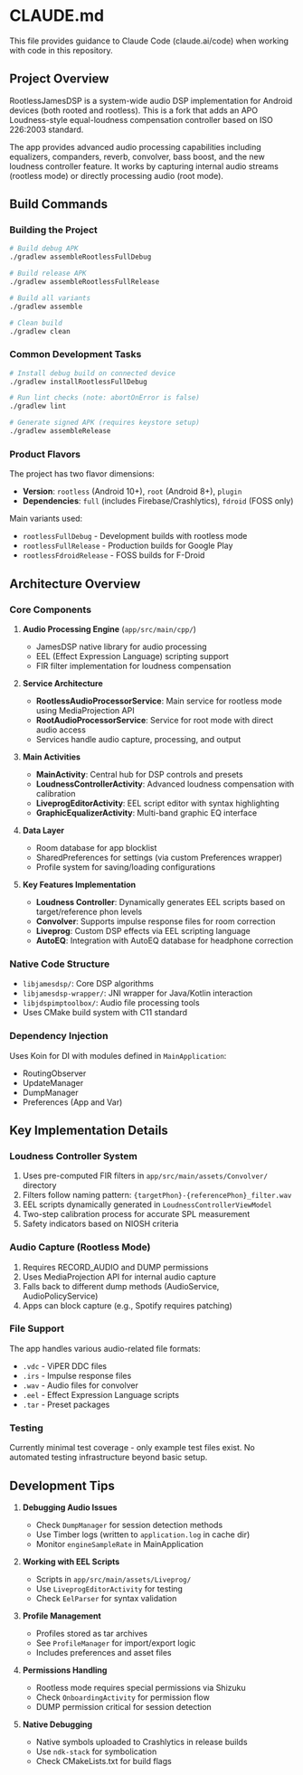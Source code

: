 # CLAUDE.md

This file provides guidance to Claude Code (claude.ai/code) when working with code in this repository.

## Project Overview

RootlessJamesDSP is a system-wide audio DSP implementation for Android devices (both rooted and rootless). This is a fork that adds an APO Loudness-style equal-loudness compensation controller based on ISO 226:2003 standard.

The app provides advanced audio processing capabilities including equalizers, companders, reverb, convolver, bass boost, and the new loudness controller feature. It works by capturing internal audio streams (rootless mode) or directly processing audio (root mode).

## Build Commands

### Building the Project
```bash
# Build debug APK
./gradlew assembleRootlessFullDebug

# Build release APK
./gradlew assembleRootlessFullRelease

# Build all variants
./gradlew assemble

# Clean build
./gradlew clean
```

### Common Development Tasks
```bash
# Install debug build on connected device
./gradlew installRootlessFullDebug

# Run lint checks (note: abortOnError is false)
./gradlew lint

# Generate signed APK (requires keystore setup)
./gradlew assembleRelease
```

### Product Flavors
The project has two flavor dimensions:
- **Version**: `rootless` (Android 10+), `root` (Android 8+), `plugin`
- **Dependencies**: `full` (includes Firebase/Crashlytics), `fdroid` (FOSS only)

Main variants used:
- `rootlessFullDebug` - Development builds with rootless mode
- `rootlessFullRelease` - Production builds for Google Play
- `rootlessFdroidRelease` - FOSS builds for F-Droid

## Architecture Overview

### Core Components

1. **Audio Processing Engine** (`app/src/main/cpp/`)
   - JamesDSP native library for audio processing
   - EEL (Effect Expression Language) scripting support
   - FIR filter implementation for loudness compensation

2. **Service Architecture**
   - **RootlessAudioProcessorService**: Main service for rootless mode using MediaProjection API
   - **RootAudioProcessorService**: Service for root mode with direct audio access
   - Services handle audio capture, processing, and output

3. **Main Activities**
   - **MainActivity**: Central hub for DSP controls and presets
   - **LoudnessControllerActivity**: Advanced loudness compensation with calibration
   - **LiveprogEditorActivity**: EEL script editor with syntax highlighting
   - **GraphicEqualizerActivity**: Multi-band graphic EQ interface

4. **Data Layer**
   - Room database for app blocklist
   - SharedPreferences for settings (via custom Preferences wrapper)
   - Profile system for saving/loading configurations

5. **Key Features Implementation**
   - **Loudness Controller**: Dynamically generates EEL scripts based on target/reference phon levels
   - **Convolver**: Supports impulse response files for room correction
   - **Liveprog**: Custom DSP effects via EEL scripting language
   - **AutoEQ**: Integration with AutoEQ database for headphone correction

### Native Code Structure
- `libjamesdsp/`: Core DSP algorithms
- `libjamesdsp-wrapper/`: JNI wrapper for Java/Kotlin interaction
- `libjdspimptoolbox/`: Audio file processing tools
- Uses CMake build system with C11 standard

### Dependency Injection
Uses Koin for DI with modules defined in `MainApplication`:
- RoutingObserver
- UpdateManager
- DumpManager
- Preferences (App and Var)

## Key Implementation Details

### Loudness Controller System
1. Uses pre-computed FIR filters in `app/src/main/assets/Convolver/` directory
2. Filters follow naming pattern: `{targetPhon}-{referencePhon}_filter.wav`
3. EEL scripts dynamically generated in `LoudnessControllerViewModel`
4. Two-step calibration process for accurate SPL measurement
5. Safety indicators based on NIOSH criteria

### Audio Capture (Rootless Mode)
1. Requires RECORD_AUDIO and DUMP permissions
2. Uses MediaProjection API for internal audio capture
3. Falls back to different dump methods (AudioService, AudioPolicyService)
4. Apps can block capture (e.g., Spotify requires patching)

### File Support
The app handles various audio-related file formats:
- `.vdc` - ViPER DDC files
- `.irs` - Impulse response files
- `.wav` - Audio files for convolver
- `.eel` - Effect Expression Language scripts
- `.tar` - Preset packages

### Testing
Currently minimal test coverage - only example test files exist. No automated testing infrastructure beyond basic setup.

## Development Tips

1. **Debugging Audio Issues**
   - Check `DumpManager` for session detection methods
   - Use Timber logs (written to `application.log` in cache dir)
   - Monitor `engineSampleRate` in MainApplication

2. **Working with EEL Scripts**
   - Scripts in `app/src/main/assets/Liveprog/`
   - Use `LiveprogEditorActivity` for testing
   - Check `EelParser` for syntax validation

3. **Profile Management**
   - Profiles stored as tar archives
   - See `ProfileManager` for import/export logic
   - Includes preferences and asset files

4. **Permissions Handling**
   - Rootless mode requires special permissions via Shizuku
   - Check `OnboardingActivity` for permission flow
   - DUMP permission critical for session detection

5. **Native Debugging**
   - Native symbols uploaded to Crashlytics in release builds
   - Use `ndk-stack` for symbolication
   - Check CMakeLists.txt for build flags